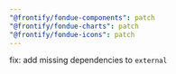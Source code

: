 ```yaml
---
"@frontify/fondue-components": patch
"@frontify/fondue-charts": patch
"@frontify/fondue-icons": patch
---
```


fix: add missing dependencies to `external`
